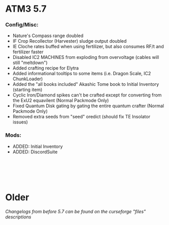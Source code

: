 # ATM3 5.7

### Config/Misc:
+ Nature's Compass range doubled
+ IF Crop Recollector (Harvester) sludge output doubled
+ IE Cloche rates buffed when using fertilizer, but also consumes RF/t and fertilizer faster
+ Disabled IC2 MACHINES from exploding from overvoltage (cables will still "meltdown")
+	Added crafting recipe for Elytra
+ Added informational tooltips to some items (i.e. Dragon Scale, IC2 ChunkLoader)
+ Added the "all books included" Akashic Tome book to Initial Inventory (starting item)
+ Cyclic Iron/Diamond spikes can't be crafted except for converting from the ExU2 equavilent (Normal Packmode Only)
+ Fixed Quantum Disk gating by gating the entire quantum crafter (Normal Packmode Only)
+ Removed extra seeds from "seed" oredict (should fix TE Insolator issues)

### Mods:
+ ADDED: Initial Inventory
+ ADDED: DiscordSuite

  
  
  
<br/><br/>
---
# Older

*Changelogs from before 5.7 can be found on the curseforge "files" descriptions*
